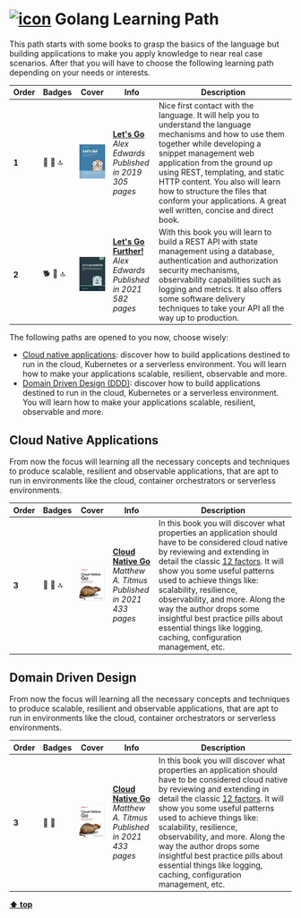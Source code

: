 # [![icon](https://skillicons.dev/icons?i=go)](https://skillicons.dev) Golang Learning Path


This path starts with some books to grasp the basics of the language but building applications to make you apply knowledge to near real case scenarios. After that you will have to choose the following learning path depending on your needs or interests.

| Order | Badges        | Cover                                       | Info                                                                                                                            | Description                                                                                                                                                                                                                                                                                                                                                                          |
| ---   | ---          | ---                                         | ---                                                                                                                             | ---                                                                                                                                                                                                                                                                                                                                                                                  |
| **1** | :ant: :green_book: :top: | ![img](/assets/images/lets-go.jpeg)         | [**Let's Go**](https://lets-go.alexedwards.net/) <br> *Alex Edwards* <br> *Published in 2019* <br> *305 pages*                  | Nice first contact with the language. It will help you to understand the language mechanisms and how to use them together while developing a snippet management web application from the ground up using REST, templating, and static HTTP content. You also will learn how to structure the files that conform your applications. A great well written, concise and direct book.    |
| **2** | :dog2: :green_book: :top: | ![img](/assets/images/lets-go-further.jpeg) | [**Let's Go Further!**](https://lets-go-further.alexedwards.net/) <br> *Alex Edwards* <br> *Published in 2021* <br> *582 pages* | With this book you will learn to build a REST API with state management using a database, authentication and authorization security mechanisms, observability capabilities such as logging and metrics. It also offers some software delivery techniques to take your API all the way up to production.                                                                           |

The following paths are opened to you now, choose wisely:

  - [Cloud native applications](#cloud-native-applications): discover how to build applications destined to run in the cloud, Kubernetes or a serverless environment. You will learn how to make your applications scalable, resilient, observable and more.
  - [Domain Driven Design (DDD)](#domain-driven-design): discover how to build applications destined to run in the cloud, Kubernetes or a serverless environment. You will learn how to make your applications scalable, resilient, observable and more.
  
## Cloud Native Applications

From now the focus will learning all the necessary concepts and techniques to produce scalable, resilient and observable applications, that are apt to run in environments like the cloud, container orchestrators or serverless environments.

| Order | Badges | Cover | Info | Description |
| --- | --- | --- | --- | --- |
| **3** | :dragon: :green_book: :top:  | ![img](/assets/images/cloud-native-go.jpeg) | [**Cloud Native Go**](https://learning.oreilly.com/library/view/-/9781492076322/) <br> *Matthew A. Titmus* <br> *Published in 2021* <br> *433 pages* | In this book you will discover what properties an application should have to be considered cloud native by reviewing and extending in detail the classic [12 factors](https://12factor.net/). It will show you some useful patterns used to achieve things like: scalability, resilience, observability, and more. Along the way the author drops some insightful best practice pills about essential things like logging, caching, configuration management, etc. |


## Domain Driven Design

From now the focus will learning all the necessary concepts and techniques to produce scalable, resilient and observable applications, that are apt to run in environments like the cloud, container orchestrators or serverless environments.

| Order | Badges | Cover                                       | Info                                                                                                                                                 | Description                                                                                                                                                                                                                                                                                                                                                                                                                                                           |
| ---   | ---   | ---                                         | ---                                                                                                                                                  | ---                                                                                                                                                                                                                                                                                                                                                                                                                                                                |
| **3** | :tiger2: :blue_book: | ![img](/assets/images/cloud-native-go.jpeg) | [**Cloud Native Go**](https://learning.oreilly.com/library/view/-/9781492076322/) <br> *Matthew A. Titmus* <br> *Published in 2021* <br> *433 pages* | In this book you will discover what properties an application should have to be considered cloud native by reviewing and extending in detail the classic [12 factors](https://12factor.net/). It will show you some useful patterns used to achieve things like: scalability, resilience, observability, and more. Along the way the author drops some insightful best practice pills about essential things like logging, caching, configuration management, etc. |

[**⬆ top**](#golang-learning-path)
